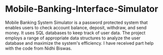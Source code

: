 # Mobile-Banking-Interface-Simulator
Mobile Banking System Simulator is a password protected system that enables users to check account balance, deposit, withdraw, and send money. It uses SQL databases to keep track of user data. The project employs a range of appropriate data structures to analyze the user database and maximize the system's efficiency. I have received part help with the code from Nidhi Biswas.
